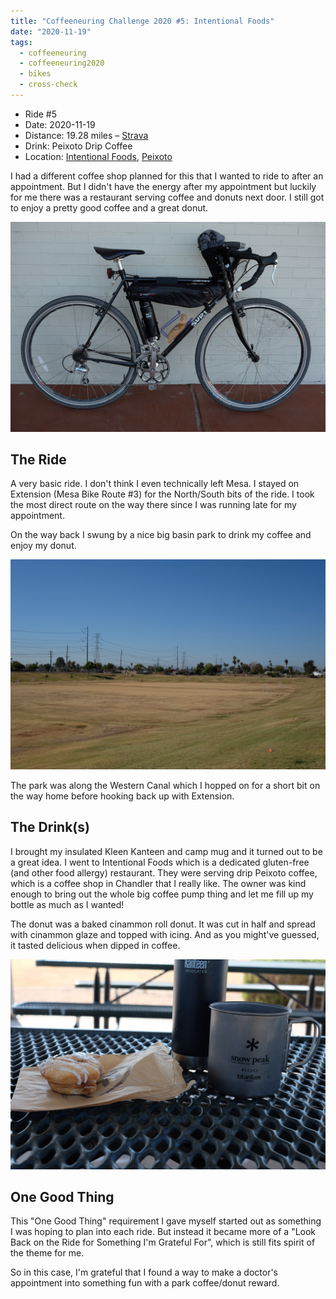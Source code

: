 ```yaml
---
title: "Coffeeneuring Challenge 2020 #5: Intentional Foods"
date: "2020-11-19"
tags:
  - coffeeneuring
  - coffeeneuring2020
  - bikes
  - cross-check
---
```


- Ride #5
- Date: 2020-11-19
- Distance: 19.28 miles – [Strava](https://www.strava.com/activities/4362791578)
- Drink: Peixoto Drip Coffee
- Location: [Intentional Foods](https://www.instagram.com/intentionalfoods/), [Peixoto](https://www.instagram.com/peixotocoffee/)

I had a different coffee shop planned for this that I wanted to ride to after an appointment. But I didn't have the energy after my appointment but luckily for me there was a restaurant serving coffee and donuts next door. I still got to enjoy a pretty good coffee and a great donut.

![A black Surly Cross-Check with a klean kanteen in one bottle holder and a donut precariously sitting in the other](../images/coffeeneuring/2020/ride-5/bike.jpg)

## The Ride

A very basic ride. I don't think I even technically left Mesa. I stayed on Extension (Mesa Bike Route #3) for the North/South bits of the ride. I took the most direct route on the way there since I was running late for my appointment.

On the way back I swung by a nice big basin park to drink my coffee and enjoy my donut.

![A big basin in a park with the canal and some powerlines behind it](../images/coffeeneuring/2020/ride-5/basin.jpg)

The park was along the Western Canal which I hopped on for a short bit on the way home before hooking back up with Extension.

## The Drink(s)

I brought my insulated Kleen Kanteen and camp mug and it turned out to be a great idea. I went to Intentional Foods which is a dedicated gluten-free (and other food allergy) restaurant. They were serving drip Peixoto coffee, which is a coffee shop in Chandler that I really like. The owner was kind enough to bring out the whole big coffee pump thing and let me fill up my bottle as much as I wanted!

The donut was a baked cinammon roll donut. It was cut in half and spread with cinammon glaze and topped with icing. And as you might've guessed, it tasted delicious when dipped in coffee.

![A close up of a donut, titanium mug, and insulated kleen kanteen sitting on a picnic table](../images/coffeeneuring/2020/ride-5/donut-coffee.jpg)

## One Good Thing

This "One Good Thing" requirement I gave myself started out as something I was hoping to plan into each ride. But instead it became more of a "Look Back on the Ride for Something I'm Grateful For", which is still fits spirit of the theme for me.

So in this case, I'm grateful that I found a way to make a doctor's appointment into something fun with a park coffee/donut reward.
